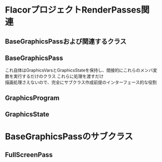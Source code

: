 # FlacorプロジェクトRenderPasses関連

## BaseGraphicsPassおよび関連するクラス

## BaseGraphicsPass
これ自体はGraphicsVarsとGraphicsStateを保持し、間接的にこれらのメンバ変数を実行するだけのクラス  これらに処理を渡すだけ  
描画処理さえないので、完全にサブクラス作成前提のインターフェース的な役割  


## GraphicsProgram

## GraphicsState

# BaseGraphicsPassのサブクラス

## FullScreenPass


<!--stackedit_data:
eyJoaXN0b3J5IjpbNzE0OTI2NjU4LDE5MzQxODM1ODEsLTIwMD
A2MzQ5MzEsMTY4Nzc5Njc5MiwtMjA5MTgwMjM2OV19
-->